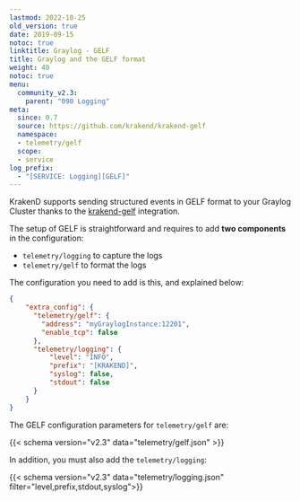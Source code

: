 ```yaml
---
lastmod: 2022-10-25
old_version: true
date: 2019-09-15
notoc: true
linktitle: Graylog - GELF
title: Graylog and the GELF format
weight: 40
notoc: true
menu:
  community_v2.3:
    parent: "090 Logging"
meta:
  since: 0.7
  source: https://github.com/krakend/krakend-gelf
  namespace:
  - telemetry/gelf
  scope:
  - service
log_prefix:
  - "[SERVICE: Logging][GELF]"
---
```

KrakenD supports sending structured events in GELF format to your Graylog Cluster thanks to the [krakend-gelf](https://github.com/krakend/krakend-gelf) integration.

The setup of GELF is straightforward and requires to add **two components** in the configuration:

- `telemetry/logging` to capture the logs
- `telemetry/gelf` to format the logs

The configuration you need to add is this, and explained below:

```json
{
    "extra_config": {
      "telemetry/gelf": {
        "address": "myGraylogInstance:12201",
        "enable_tcp": false
      },
      "telemetry/logging": {
          "level": "INFO",
          "prefix": "[KRAKEND]",
          "syslog": false,
          "stdout": false
      }
    }
}
```

The GELF configuration parameters for `telemetry/gelf` are:

{{< schema version="v2.3" data="telemetry/gelf.json" >}}

In addition, you must also add the `telemetry/logging`:

{{< schema version="v2.3" data="telemetry/logging.json" filter="level,prefix,stdout,syslog">}}
